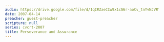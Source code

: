 ```yaml
---
audio: https://drive.google.com/file/d/1qIRZaeCIw9x1cG6r-aoCv_tnYvNJVRTG/view
date: 2007-04-14
preacher: guest-preacher
scripture: null
series: cvcrt-2007
title: Perseverance and Assurance
---
```

